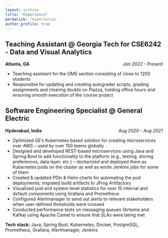```yaml
---
layout: archive
title: "Experience"
permalink: /experience/
author_profile: true
---
```

## Teaching Assistant @ Georgia Tech for CSE6242 - Data and Visual Analytics
<p style="text-align:left;">
    <b>Atlanta, GA</b>
    <span style="float:right;">
        <i>Jan 2022 - Present</i>
    </span>
</p>

- Teaching assistant for the OMS section consisting of close to 1200 students
- Responsible for updating and creating autograder scripts, grading assignments and clearing doubts on Piazza, holding office hours and ensuring smooth execution of the course project

## Software Engineering Specialist @ General Electric
<p style="text-align:left;">
    <b>Hyderabad, India</b>
    <span style="float:right;">
        <i>Aug 2020 - Aug 2021</i>
    </span>
</p>

- Optimized GE’s Kubernetes based solution for creating microservices over AWS – used by over 150 teams globally
- Designed and developed REST-based microservices using Java and Spring Boot to add functionality to the platform (e.g., 
testing, storing preferences, data layer, etc.) – dockerized and deployed them as Kubernetes pods on the cluster as well as wrote Jenkins jobs for some of them
- Created & updated PDIs & Helm charts for automating the pod deployments; migrated build artifacts to JFrog Artifactory
- Visualized pod and system-level statistics for over 15 internal and default components using Grafana and Prometheus
- Configured Alertmanager to send out alerts to relevant stakeholders when user-defined thresholds were crossed
- Conducted performance tests on messaging queues (Artemis and Kafka) using Apache Camel to ensure that SLAs were being met

**Tech stack:** Java, Spring Boot, Kubernetes, Docker, PostgreSQL, Prometheus, Grafana, Alertmanager, Jenkins